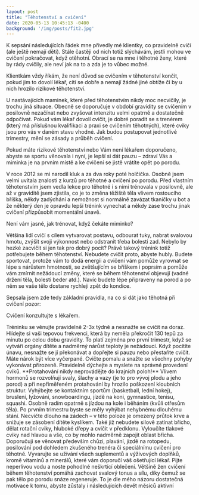 ```yaml
---
layout: post
title: "Těhotenství a cvičení"
date: 2020-05-13 10:45:13 -0400
background: '/img/posts/fit2.jpg'
---
```


K sepsání následujících řádek mne přivedly mé klientky, co pravidelně cvičí (ale ještě nemají děti). Stále častěji od nich totiž slýchávám, jestli mohou ve cvičení pokračovat, když otěhotní. Obrací se na mne i těhotné ženy, které by rády cvičily, ale neví jak na to a zda je to vůbec možné.

Klientkám vždy říkám, že není důvod se cvičením v těhotenství končit, pokud jim to dovolí lékař, cítí se dobře a nemají žádné jiné obtíže či by u nich hrozilo rizikové těhotenství.

U nastávajících maminek, které před těhotenstvím nikdy moc necvičily, je trochu jiná situace. Obecně se doporučuje v období gravidity se cvičením v posilovně nezačínat nebo zvyšovat intenzitu velmi opatrně a dostatečně odpočívat. Pokud vám lékař dovolí cvičit, je dobré poradit se s trenérem (který má příslušnou kvalifikaci a praxi se cvičením těhotných), které cviky jsou pro vás v daném stavu vhodné. Jak budou postupovat jednotlivé trimestry, mění se zásady a průběh cvičení.

Pokud máte rizikové těhotenství nebo Vám není lékařem doporučeno, abyste se sportu věnovala i nyní, je lepší si dát pauzu – zdraví Vás a miminka je na prvním místě a ke cvičení se jistě vrátíte opět po porodu.

V roce 2012 se mi narodil kluk a za dva roky poté holčička. Osobně jsem velmi uvítala znalosti z kurzů pro těhotné a cvičení po porodu. Před vlastním těhotenstvím jsem vedla lekce pro těhotné i s nimi trénovala v posilovně, ale až v graviditě jsem zjistila, co je to změna těžiště těla vlivem rostoucího bříška, někdy zadýchání a nemožnost si normálně zavázat tkaničky u bot a že některý den je opravdu lepší trénink vynechat a někdy zase trochu jinak cvičení přizpůsobit momentální únavě.

<p class="h4">Není vám jasné, jak trénovat, když čekáte miminko?</p>

Většina lidí cvičí s cílem vytvarovat postavu, odbourat tuky, nabrat svalovou hmotu, zvýšit svoji výkonnost nebo odstranit třeba bolesti zad. Nebylo by hezké zacvičit si jen tak pro dobrý pocit? Právě takový trénink totiž potřebujete během těhotenství. Nebudete cvičit proto, abyste hubly. Budete sportovat, protože vám to dodá energii a cvičení vám pomůže vyrovnat se lépe s nárůstem hmotnosti, se zvětšujícím se bříškem i poprsím a pomůže vám zmírnit nežádoucí změny, které se během těhotenství objevují (vadné držení těla, bolesti beder atd.). Navíc budete lépe připraveny na porod a po něm se vaše tělo dostane rychleji zpět do kondice.

<p class="h4">Sepsala jsem zde tedy základní pravidla, na co si dát jako těhotná při cvičení pozor:</p>

<p class="h5">Cvičení konzultujte s lékařem.</p>
Tréninku se věnujte pravidelně 2-3x týdně a nesnažte se cvičit na doraz. Hlídejte si vaši tepovou frekvenci, která by neměla překročit 130 tepů za minutu po celou dobu gravidity. To platí zejména pro první trimestr, když se vytváří orgány dítěte a nadměrný nárůst teploty je nežádoucí.
Když pocítíte únavu, nesnažte se jí překonávat a dopřejte si pauzu nebo přestaňte cvičit. Máte nárok být více vyčerpané.
Cvičte pomalu a snažte se všechny pohyby vykonávat přirozeně. Pravidelně dýchejte a myslete na správné provedení cviků.
**Protahování nikdy neprovádějte do krajních poloh!** Vlivem hormonů se rozvolňují svaly, šlachy a vazy (je to pro vývoj plodu a jeho porod) a při nepřiměřeném protahování by hrozilo poškození kloubních struktur.
Vyhýbejte se kontaktním sportům (basketball, lední hokej), bruslení, lyžování, snowboardingu, jízdě na koni, gymnastice, tenisu, squashi. Osobně radím opatrně s jízdou na kole i běháním (kvůli otřesům těla).
Po prvním trimestru byste se měly vyhýbat nehybnému dlouhému stání. Necvičte dlouho na zádech – v této poloze je omezený průtok krve a snižuje se zásobení dítěte kyslíkem. Také již nebudete silově zatínat břicho, dělat rotační cviky, hluboké dřepy a cvičit v předklonu. Vyloučíte tlakové cviky nad hlavou a vše, co by mohlo nadměrně zapojit oblast břicha.
Doporučuji se věnovat především chůzi, plavání, jízdě na rotopedu, posilování pod dohledem zkušeného trenéra či speciálnímu cvičení pro těhotné.
Vyvarujte se užívání všech suplementů a výživových doplňků, kromě vitamínů a minerálů, které vám doporučí váš ošetřující lékař. Pijte neperlivou vodu a noste pohodlné neškrtící oblečení.
Většině žen cvičení během těhotenství pomáhá zachovat svalový tonus a sílu, díky čemuž se pak tělo po porodu snáze regeneruje. To je dle mého názoru dostatečná motivace k tomu, abyste zůstaly i následujících devět měsíců aktivní